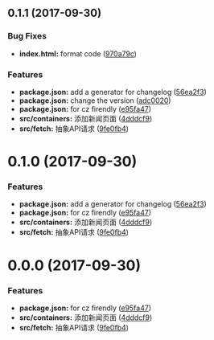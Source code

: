 <a name="0.1.1"></a>
## 0.1.1 (2017-09-30)


### Bug Fixes

* **index.html:** format code ([970a79c](https://github.com/BeAce/expressjs-react-blog/commit/970a79c))


### Features

* **package.json:** add a generator for changelog ([56ea2f3](https://github.com/BeAce/expressjs-react-blog/commit/56ea2f3))
* **package.json:** change the version ([adc0020](https://github.com/BeAce/expressjs-react-blog/commit/adc0020))
* **package.json:** for cz firendly ([e95fa47](https://github.com/BeAce/expressjs-react-blog/commit/e95fa47))
* **src/containers:** 添加新闻页面 ([4dddcf9](https://github.com/BeAce/expressjs-react-blog/commit/4dddcf9))
* **src/fetch:** 抽象API请求 ([9fe0fb4](https://github.com/BeAce/expressjs-react-blog/commit/9fe0fb4))



<a name="0.1.0"></a>
# 0.1.0 (2017-09-30)


### Features

* **package.json:** add a generator for changelog ([56ea2f3](https://github.com/BeAce/expressjs-react-blog/commit/56ea2f3))
* **package.json:** for cz firendly ([e95fa47](https://github.com/BeAce/expressjs-react-blog/commit/e95fa47))
* **src/containers:** 添加新闻页面 ([4dddcf9](https://github.com/BeAce/expressjs-react-blog/commit/4dddcf9))
* **src/fetch:** 抽象API请求 ([9fe0fb4](https://github.com/BeAce/expressjs-react-blog/commit/9fe0fb4))



<a name="0.0.0"></a>
# 0.0.0 (2017-09-30)


### Features

* **package.json:** for cz firendly ([e95fa47](https://github.com/BeAce/expressjs-react-blog/commit/e95fa47))
* **src/containers:** 添加新闻页面 ([4dddcf9](https://github.com/BeAce/expressjs-react-blog/commit/4dddcf9))
* **src/fetch:** 抽象API请求 ([9fe0fb4](https://github.com/BeAce/expressjs-react-blog/commit/9fe0fb4))
